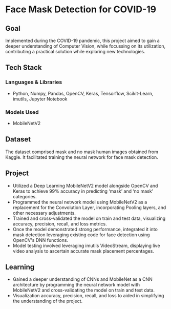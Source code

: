 # Face Mask Detection for COVID-19

## Goal

Implemented during the COVID-19 pandemic, this project aimed to gain a deeper understanding of Computer Vision, while focussing on its utilization, contributing a practical solution while exploring new technologies.


## Tech Stack

### Languages & Libraries
- Python, Numpy, Pandas, OpenCV, Keras, Tensorflow, Scikit-Learn, imutils, Jupyter Notebook

### Models Used
- MobileNetV2

## Dataset

The dataset comprised mask and no mask human images obtained from Kaggle. It facilitated training the neural network for face mask detection.

## Project

- Utilized a Deep Learning MobileNetV2 model alongside OpenCV and Keras to achieve 99% accuracy in predicting ‘mask’ and ‘no mask’ categories.
- Programmed the neural network model using MobileNetV2 as a replacement for the Convolution Layer, incorporating Pooling layers, and other necessary adjustments.
- Trained and cross-validated the model on train and test data, visualizing accuracy, precision, recall, and loss metrics.
- Once the model demonstrated strong performance, integrated it into mask detection leveraging existing code for face detection using OpenCV's DNN functions.
- Model testing involved leveraging imutils VideoStream, displaying live video analysis to ascertain accurate mask placement percentages.

## Learning
- Gained a deeper understanding of CNNs and MobileNet as a CNN architecture by programming the neural network model with MobileNetV2 and cross-validating the model on train and test data.
- Visualization accuracy, precision, recall, and loss to aided in simplifying the understanding of the project.
